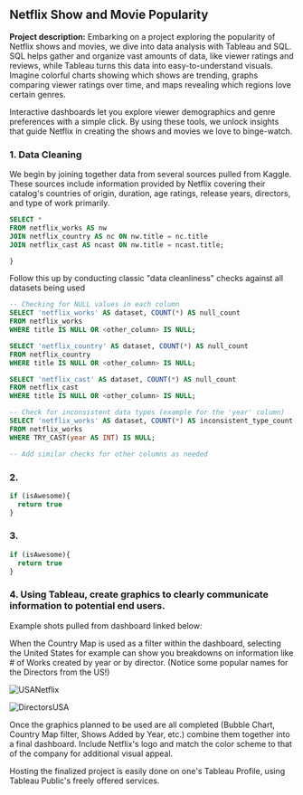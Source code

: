 ## Netflix Show and Movie Popularity

**Project description:** 
Embarking on a project exploring the popularity of Netflix shows and movies, we dive into data analysis with Tableau and SQL. SQL helps gather and organize vast amounts of data, like viewer ratings and reviews, while Tableau turns this data into easy-to-understand visuals. Imagine colorful charts showing which shows are trending, graphs comparing viewer ratings over time, and maps revealing which regions love certain genres. 

Interactive dashboards let you explore viewer demographics and genre preferences with a simple click. By using these tools, we unlock insights that guide Netflix in creating the shows and movies we love to binge-watch.

### 1. Data Cleaning

We begin by joining together data from several sources pulled from Kaggle. These sources include information provided by Netflix covering their catalog's countries of origin, duration, age ratings, release years, directors, and type of work primarily.   

```sql
SELECT *
FROM netflix_works AS nw
JOIN netflix_country AS nc ON nw.title = nc.title
JOIN netflix_cast AS ncast ON nw.title = ncast.title;

}
```

Follow this up by conducting classic "data cleanliness" checks against all datasets being used

```sql
-- Checking for NULL values in each column
SELECT 'netflix_works' AS dataset, COUNT(*) AS null_count
FROM netflix_works
WHERE title IS NULL OR <other_column> IS NULL;

SELECT 'netflix_country' AS dataset, COUNT(*) AS null_count
FROM netflix_country
WHERE title IS NULL OR <other_column> IS NULL;

SELECT 'netflix_cast' AS dataset, COUNT(*) AS null_count
FROM netflix_cast
WHERE title IS NULL OR <other_column> IS NULL;

-- Check for inconsistent data types (example for the 'year' column)
SELECT 'netflix_works' AS dataset, COUNT(*) AS inconsistent_type_count
FROM netflix_works
WHERE TRY_CAST(year AS INT) IS NULL;

-- Add similar checks for other columns as needed

```

### 2. 

```sql
if (isAwesome){
  return true
}
```

### 3. 

```sql
if (isAwesome){
  return true
}
```

### 4. Using Tableau, create graphics to clearly communicate information to potential end users.

Example shots pulled from dashboard linked below:

When the Country Map is used as a filter within the dashboard, selecting the United States for example can show you breakdowns on information like # of Works created by year or by director. (Notice some popular names for the Directors from the US!)

![USANetflix](https://github.com/jordanrrice/jordanrrice.github.io/assets/26234385/487484cf-1ce7-48a7-b341-612c7980a670)

![DirectorsUSA](https://github.com/jordanrrice/jordanrrice.github.io/assets/26234385/7883470a-0316-4f82-9647-ed7bf33cc2f8)

Once the graphics planned to be used are all completed (Bubble Chart, Country Map filter, Shows Added by Year, etc.) combine them together into a final dashboard. Include Netflix's logo and match the color scheme to that of the company for additional visual appeal.

Hosting the finalized project is easily done on one's Tableau Profile, using Tableau Public's freely offered services.
